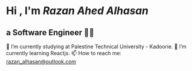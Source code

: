 # Hi , I'm **_Razan Ahed Alhasan_**
## a Software Engineer :woman_technologist:
🔭 I’m currently studying at Palestine Technical University - Kadoorie.
🌱 I’m currently learning Reactjs.
📫 How to reach me: [razan_alhasan@outlook.com]()
<!--
**Razan-Alhasan/Razan-Alhasan** is a ✨ _special_ ✨ repository because its `README.md` (this file) appears on your GitHub profile.

Here are some ideas to get you started:

- 🔭 I’m currently working on ...
- 🌱 I’m currently learning ...
- 👯 I’m looking to collaborate on ...
- 🤔 I’m looking for help with ...
- 💬 Ask me about ...
- 📫 How to reach me: ...
- 😄 Pronouns: ...
- ⚡ Fun fact: ...
-->
